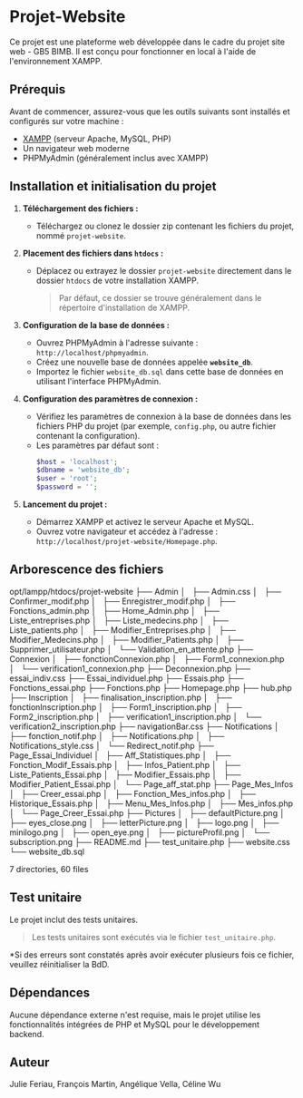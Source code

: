# Projet-Website

Ce projet est une plateforme web développée dans le cadre du projet site web - GB5 BIMB. Il est conçu pour fonctionner en local à l'aide de l'environnement XAMPP.

## Prérequis

Avant de commencer, assurez-vous que les outils suivants sont installés et configurés sur votre machine :

- [XAMPP](https://www.apachefriends.org/index.html) (serveur Apache, MySQL, PHP)
- Un navigateur web moderne
- PHPMyAdmin (généralement inclus avec XAMPP)

## Installation et initialisation du projet

1. **Téléchargement des fichiers :**
   - Téléchargez ou clonez le dossier zip contenant les fichiers du projet, nommé `projet-website`.

2. **Placement des fichiers dans `htdocs` :**
   - Déplacez ou extrayez le dossier `projet-website` directement dans le dossier `htdocs` de votre installation XAMPP.  
     > Par défaut, ce dossier se trouve généralement dans le répertoire d'installation de XAMPP.

3. **Configuration de la base de données :**
   - Ouvrez PHPMyAdmin à l'adresse suivante : `http://localhost/phpmyadmin`.
   - Créez une nouvelle base de données appelée **`website_db`**.
   - Importez le fichier `website_db.sql` dans cette base de données en utilisant l'interface PHPMyAdmin.

4. **Configuration des paramètres de connexion :**
   - Vérifiez les paramètres de connexion à la base de données dans les fichiers PHP du projet (par exemple, `config.php`, ou autre fichier contenant la configuration). 
   - Les paramètres par défaut sont :
     ```php
     $host = 'localhost';
     $dbname = 'website_db';
     $user = 'root';
     $password = '';
     ```

5. **Lancement du projet :**
   - Démarrez XAMPP et activez le serveur Apache et MySQL.
   - Ouvrez votre navigateur et accédez à l'adresse : `http://localhost/projet-website/Homepage.php`.

## Arborescence des fichiers

opt/lampp/htdocs/projet-website
├── Admin
│   ├── Admin.css
│   ├── Confirmer_modif.php
│   ├── Enregistrer_modif.php
│   ├── Fonctions_admin.php
│   ├── Home_Admin.php
│   ├── Liste_entreprises.php
│   ├── Liste_medecins.php
│   ├── Liste_patients.php
│   ├── Modifier_Entreprises.php
│   ├── Modifier_Medecins.php
│   ├── Modifier_Patients.php
│   ├── Supprimer_utilisateur.php
│   └── Validation_en_attente.php
├── Connexion
│   ├── fonctionConnexion.php
│   ├── Form1_connexion.php
│   └── verification1_connexion.php
├── Deconnexion.php
├── essai_indiv.css
├── Essai_individuel.php
├── Essais.php
├── Fonctions_essai.php
├── Fonctions.php
├── Homepage.php
├── hub.php
├── Inscription
│   ├── finalisation_inscription.php
│   ├── fonctionInscription.php
│   ├── Form1_inscription.php
│   ├── Form2_inscription.php
│   ├── verification1_inscription.php
│   └── verification2_inscription.php
├── navigationBar.css
├── Notifications
│   ├── fonction_notif.php
│   ├── Notifications.php
│   ├── Notifications_style.css
│   └── Redirect_notif.php
├── Page_Essai_Individuel
│   ├── Aff_Statistiques.php
│   ├── Fonction_Modif_Essais.php
│   ├── Infos_Patient.php
│   ├── Liste_Patients_Essai.php
│   ├── Modifier_Essais.php
│   ├── Modifier_Patient_Essai.php
│   └── Page_aff_stat.php
├── Page_Mes_Infos
│   ├── Creer_essai.php
│   ├── Fonction_Mes_infos.php
│   ├── Historique_Essais.php
│   ├── Menu_Mes_Infos.php
│   ├── Mes_infos.php
│   └── Page_Creer_Essai.php
├── Pictures
│   ├── defaultPicture.png
│   ├── eyes_close.png
│   ├── letterPicture.png
│   ├── logo.png
│   ├── minilogo.png
│   ├── open_eye.png
│   ├── pictureProfil.png
│   └── subscription.png
├── README.md
├── test_unitaire.php
├── website.css
└── website_db.sql

7 directories, 60 files

## Test unitaire

Le projet inclut des tests unitaires. 

> Les tests unitaires sont exécutés via le fichier `test_unitaire.php`.

*Si des erreurs sont constatés après avoir exécuter plusieurs fois ce fichier, veuillez réinitialiser la BdD.

## Dépendances

Aucune dépendance externe n'est requise, mais le projet utilise les fonctionnalités intégrées de PHP et MySQL pour le développement backend.

## Auteur

Julie Feriau, 
François Martin, 
Angélique Vella, 
Céline Wu 
